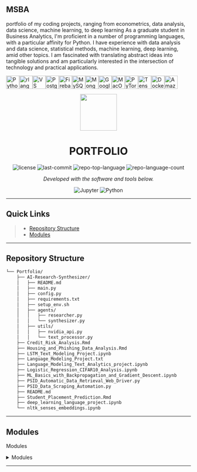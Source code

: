 MSBA
----

portfolio of my coding projects, ranging from econometrics, data analysis, data science, machine learning, to deep learning As a graduate student in Business Analytics, I'm proficient in a number of programming languages, with a particular affinity for Python. I have experience with data analysis and data science, statistical methods, machine learning, deep learning, amid other topics. I am fascinated with translating abstract ideas into tangible solutions and am particularly interested in the intersection of technology and practical applications.

<p align="left">
<a href="https://www.python.org/" target="_blank" rel="noreferrer"><img src="https://raw.githubusercontent.com/danielcranney/readme-generator/main/public/icons/skills/python-colored.svg" width="36" height="36" alt="Python" /></a><a href="https://www.r-project.org/" target="_blank" rel="noreferrer"><img src="https://raw.githubusercontent.com/danielcranney/readme-generator/main/public/icons/skills/rlang-colored.svg" width="36" height="36" alt="rlang" /></a><a href="https://code.visualstudio.com/" target="_blank" rel="noreferrer"><img src="https://raw.githubusercontent.com/danielcranney/readme-generator/main/public/icons/skills/visualstudiocode.svg" width="36" height="36" alt="VS Code" /></a><a href="https://www.postgresql.org/" target="_blank" rel="noreferrer"><img src="https://raw.githubusercontent.com/danielcranney/readme-generator/main/public/icons/skills/postgresql-colored.svg" width="36" height="36" alt="PostgreSQL" /></a><a href="https://firebase.google.com/" target="_blank" rel="noreferrer"><img src="https://raw.githubusercontent.com/danielcranney/readme-generator/main/public/icons/skills/firebase-colored.svg" width="36" height="36" alt="Firebase" /></a><a href="https://www.mysql.com/" target="_blank" rel="noreferrer"><img src="https://raw.githubusercontent.com/danielcranney/readme-generator/main/public/icons/skills/mysql-colored.svg" width="36" height="36" alt="MySQL" /></a><a href="https://www.mongodb.com/" target="_blank" rel="noreferrer"><img src="https://raw.githubusercontent.com/danielcranney/readme-generator/main/public/icons/skills/mongodb-colored.svg" width="36" height="36" alt="MongoDB" /></a><a href="https://cloud.google.com/" target="_blank" rel="noreferrer"><img src="https://raw.githubusercontent.com/danielcranney/readme-generator/main/public/icons/skills/googlecloud-colored.svg" width="36" height="36" alt="Google Cloud" /></a><a href="https://apple.com" target="_blank" rel="noreferrer"><img src="https://raw.githubusercontent.com/danielcranney/readme-generator/main/public/icons/skills/macos-colored.svg" width="36" height="36" alt="MacOS" /></a><a href="https://pytorch.org/" target="_blank" rel="noreferrer"><img src="https://raw.githubusercontent.com/danielcranney/readme-generator/main/public/icons/skills/pytorch-colored.svg" width="36" height="36" alt="PyTorch" /></a><a href="https://www.tensorflow.org/" target="_blank" rel="noreferrer"><img src="https://raw.githubusercontent.com/danielcranney/readme-generator/main/public/icons/skills/tensorflow-colored.svg" width="36" height="36" alt="TensorFlow" /></a><a href="https://www.docker.com/" target="_blank" rel="noreferrer"><img src="https://raw.githubusercontent.com/danielcranney/readme-generator/main/public/icons/skills/docker-colored.svg" width="36" height="36" alt="Docker" /></a><a href="https://aws.amazon.com" target="_blank" rel="noreferrer"><img src="https://raw.githubusercontent.com/danielcranney/readme-generator/main/public/icons/skills/aws-colored.svg" width="36" height="36" alt="Amazon Web Services" /></a>
                    </p>
<p align="center">
  <img src="https://img.icons8.com/external-tal-revivo-regular-tal-revivo/96/external-readme-is-a-easy-to-build-a-developer-hub-that-adapts-to-the-user-logo-regular-tal-revivo.png" width="100" />
</p>
<p align="center">
    <h1 align="center">PORTFOLIO</h1>
<p align="center">
	<img src="https://img.shields.io/github/license/josecuervo420/Portfolio?style=flat&color=0080ff" alt="license">
	<img src="https://img.shields.io/github/last-commit/josecuervo420/Portfolio?style=flat&logo=git&logoColor=white&color=0080ff" alt="last-commit">
	<img src="https://img.shields.io/github/languages/top/josecuervo420/Portfolio?style=flat&color=0080ff" alt="repo-top-language">
	<img src="https://img.shields.io/github/languages/count/josecuervo420/Portfolio?style=flat&color=0080ff" alt="repo-language-count">
<p>
<p align="center">
		<em>Developed with the software and tools below.</em>
</p>
<p align="center">
	<img src="https://img.shields.io/badge/Jupyter-F37626.svg?style=flat&logo=Jupyter&logoColor=white" alt="Jupyter">
	<img src="https://img.shields.io/badge/Python-3776AB.svg?style=flat&logo=Python&logoColor=white" alt="Python">
</p>
<hr>

##  Quick Links

> - [ Repository Structure](#-repository-structure)
> - [ Modules](#-modules)

---

##  Repository Structure

```sh
└── Portfolio/
    ├── AI-Research-Synthesizer/
    │   ├── README.md
    │   ├── main.py
    │   ├── config.py
    │   ├── requirements.txt
    │   ├── setup_env.sh
    │   ├── agents/
    │   │   ├── researcher.py
    │   │   └── synthesizer.py
    │   ├── utils/
    │   │   ├── nvidia_api.py
    │   │   └── text_processor.py
    ├── Credit_Risk_Analysis.Rmd
    ├── Housing_and_Phishing_Data_Analysis.Rmd
    ├── LSTM_Text_Modeling_Project.ipynb
    ├── Language_Modeling_Project.txt
    ├── Language_Modeling_Text_Analytics_project.ipynb
    ├── Logistic_Regression_CIFAR10_Analysis.ipynb
    ├── ML_Basics_with_Backpropagation_and_Gradient_Descent.ipynb
    ├── PSID_Automatic_Data_Retrieval_Web_Driver.py
    ├── PSID_Data_Scraping_Automation.py
    ├── README.md
    ├── Student_Placement_Prediction.Rmd
    ├── deep_learning_language_project.ipynb
    └── nltk_senses_embeddings.ipynb
```

---

## Modules

Modules

<details closed><summary>Modules</summary>
File	Summary
deep_learning_language_project.ipynb	Jupyter Notebook for a deep learning project focusing on language.
ML_Basics_with_Backpropagation_and_Gradient_Descent.ipynb	Jupyter Notebook covering the basics of machine learning, backpropagation, and gradient descent.
nltk_senses_embeddings.ipynb	Jupyter Notebook for working with embeddings in natural language processing using the NLTK library.
Housing_and_Phishing_Data_Analysis.Rmd	R Markdown file for analyzing housing and phishing data.
Logistic_Regression_CIFAR10_Analysis.ipynb	Jupyter Notebook for analyzing the CIFAR-10 dataset using logistic regression.
Language_Modeling_Text_Analytics_project.ipynb	Jupyter Notebook for a text analytics project focused on language modeling.
PSID_Data_Scraping_Automation.py	Python script for automating scraping PSID data.
Credit_Risk_Analysis.Rmd	R Markdown file for analyzing credit risk.
LSTM_Text_Modeling_Project.ipynb	Jupyter Notebook for text modeling using LSTM (Long Short-Term Memory) neural networks.
Student_Placement_Prediction.Rmd	R Markdown file for predicting student placements.
PSID_Automatic_Data_Retrieval_Web_Driver.py	Python script for automatic data retrieval using a web driver for the Panel Study of Income Dynamics (PSID).
AI-Research-Synthesizer/main.py	Main Python script for the AI Research Synthesizer project.
AI-Research-Synthesizer/README.md	README file for the AI Research Synthesizer project.
AI-Research-Synthesizer/config.py	Configuration settings for the AI Research Synthesizer project.
AI-Research-Synthesizer/requirements.txt	Requirements file for the AI Research Synthesizer project.
AI-Research-Synthesizer/setup_env.sh	Environment setup script for the AI Research Synthesizer project.
AI-Research-Synthesizer/agents/researcher.py	Researcher agent for gathering research papers.
AI-Research-Synthesizer/agents/synthesizer.py	Synthesizer agent for extracting insights from research papers.
AI-Research-Synthesizer/utils/nvidia_api.py	Utility functions for interacting with Nvidia API.
AI-Research-Synthesizer/utils/text_processor.py	Utility functions for processing text.
</details>

---
